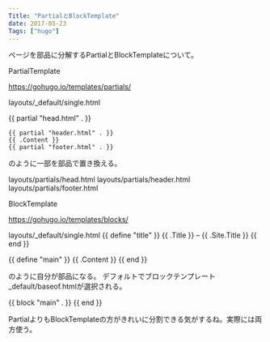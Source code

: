```yaml
---
Title: "PartialとBlockTemplate"
date: 2017-05-23
Tags: ["hugo"]
---
```


ページを部品に分解するPartialとBlockTemplateについて。

PartialTemplate

https://gohugo.io/templates/partials/

layouts/_default/single.html
<html>
{{ partial "head.html" . }}
<body>

    {{ partial "header.html" . }}
    {{ .Content }}
    {{ partial "footer.html" . }}

</body>
</html>

のように一部を部品で置き換える。

layouts/partials/head.html
layouts/partials/header.html
layouts/partials/footer.html

BlockTemplate

https://gohugo.io/templates/blocks/

layouts/_default/single.html
{{ define "title" }}
  {{ .Title }} &ndash; {{ .Site.Title }}
{{ end }}

{{ define "main" }}
  {{ .Content }}
{{ end }}

のように自分が部品になる。
デフォルトでブロックテンプレート_default/baseof.htmlが選択される。
<html>
<head>
<title>{{ block "title" . }}
  <!-- Blocks may include default content. -->
  {{ .Site.Title }}
{{ end }}</title>
</head>
<body>
{{ block "main" . }}
<!-- The part of the page that begins to differ between templates -->
{{ end }}
</body>

PartialよりもBlockTemplateの方がきれいに分割できる気がするね。実際には両方使う。
